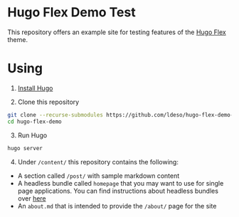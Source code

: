 # Hugo Flex Demo Test

This repository offers an example site for testing features of the [Hugo Flex](https://github.com/ldeso/hugo-flex) theme.

# Using

1. [Install Hugo](https://gohugo.io/installation/)

2. Clone this repository

```bash
git clone --recurse-submodules https://github.com/ldeso/hugo-flex-demo-test.git
cd hugo-flex-demo
```

3. Run Hugo

```bash
hugo server
```

4. Under `/content/` this repository contains the following:

- A section called `/post/` with sample markdown content
- A headless bundle called `homepage` that you may want to use for single page applications. You can find instructions about headless bundles over [here](https://gohugo.io/content-management/page-bundles/#headless-bundle)
- An `about.md` that is intended to provide the `/about/` page for the site
